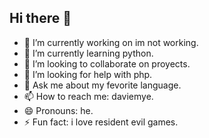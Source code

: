 ## Hi there 👋



- 🔭 I’m currently working on im not working.
- 🌱 I’m currently learning python.
- 👯 I’m looking to collaborate on proyects.
- 🤔 I’m looking for help with php.
- 💬 Ask me about my fevorite language.
- 📫 How to reach me: daviemye.
- 😄 Pronouns: he.
- ⚡ Fun fact: i love resident evil games.